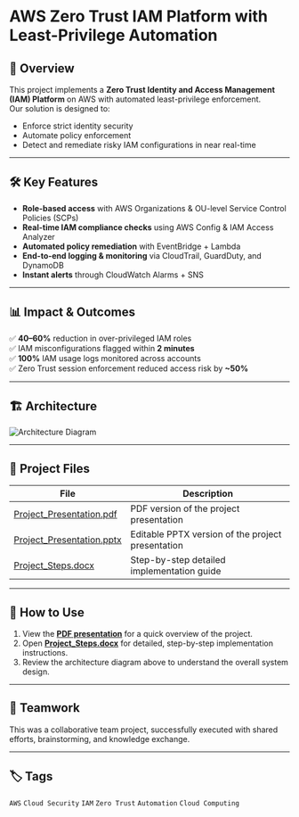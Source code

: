 # AWS Zero Trust IAM Platform with Least-Privilege Automation

## 📌 Overview
This project implements a **Zero Trust Identity and Access Management (IAM) Platform** on AWS with automated least-privilege enforcement.  
Our solution is designed to:
- Enforce strict identity security
- Automate policy enforcement
- Detect and remediate risky IAM configurations in near real-time

---

## 🛠 Key Features
- **Role-based access** with AWS Organizations & OU-level Service Control Policies (SCPs)  
- **Real-time IAM compliance checks** using AWS Config & IAM Access Analyzer  
- **Automated policy remediation** with EventBridge + Lambda  
- **End-to-end logging & monitoring** via CloudTrail, GuardDuty, and DynamoDB  
- **Instant alerts** through CloudWatch Alarms + SNS

---

## 📊 Impact & Outcomes
✅ **40–60%** reduction in over-privileged IAM roles  
✅ IAM misconfigurations flagged within **2 minutes**  
✅ **100%** IAM usage logs monitored across accounts  
✅ Zero Trust session enforcement reduced access risk by **~50%**  

---

## 🏗 Architecture
![Architecture Diagram](architecture/Architecture_Diagram.jpg)

---

## 📂 Project Files
| File | Description |
|------|-------------|
| [Project_Presentation.pdf](presentation/Project_Presentation.pdf) | PDF version of the project presentation |
| [Project_Presentation.pptx](presentation/Project_Presentation.pptx) | Editable PPTX version of the project presentation |
| [Project_Steps.docx](docs/Project_Steps.docx) | Step-by-step detailed implementation guide |

---

## 📜 How to Use
1. View the **[PDF presentation](presentation/Project_Presentation.pdf)** for a quick overview of the project.  
2. Open **[Project_Steps.docx](docs/Project_Steps.docx)** for detailed, step-by-step implementation instructions.  
3. Review the architecture diagram above to understand the overall system design.

---

## 🤝 Teamwork
This was a collaborative team project, successfully executed with shared efforts, brainstorming, and knowledge exchange.  

---

## 🏷 Tags
`AWS` `Cloud Security` `IAM` `Zero Trust` `Automation` `Cloud Computing`


